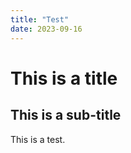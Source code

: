 ```yaml
---
title: "Test"
date: 2023-09-16
---
```

<h1>This is a title</h1>
<h2>This is a sub-title</h2>
This is a test.

